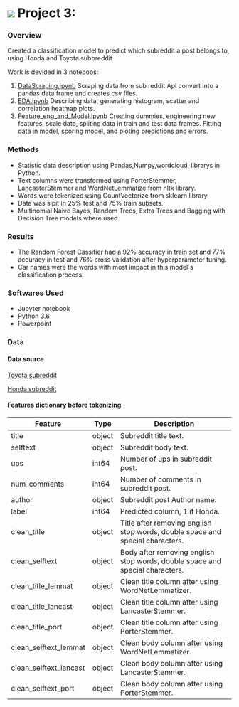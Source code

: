 # ![](https://ga-dash.s3.amazonaws.com/production/assets/logo-9f88ae6c9c3871690e33280fcf557f33.png) Project 3:

### Overview

Created a classification model to predict which subreddit a post belongs to, using Honda and Toyota subbreddit.

Work is devided in 3 noteboos:

1. [DataScraping.ipynb](https://github.com/berkurka/Reddit-Classifier/blob/master/Notebooks/01%20DataScraping.ipynb)
     Scraping data from sub reddit Api convert into a pandas data frame and creates csv files.
2. [EDA.ipynb](https://github.com/berkurka/Reddit-Classifier/blob/master/Notebooks/02%20EDA.ipynb)
     Describing data, generating histogram, scatter and correlation heatmap plots.
3. [Feature_eng_and_Model.ipynb](https://github.com/berkurka/Reddit-Classifier/blob/master/Notebooks/03%20Model.ipynb)
     Creating dummies, engineering new features, scale data, spliting data in train and test data frames.
     Fitting data in model, scoring model, and ploting predictions and errors.
### Methods
 - Statistic data description using Pandas,Numpy,wordcloud, librarys in Python.
 - Text columns were transformed using PorterStemmer, LancasterStemmer and WordNetLemmatize from nltk library.
 - Words were tokenized using CountVectorize from sklearn library
 - Data was slpit in 25% test and 75% train subsets.
 - Multinomial Naive Bayes, Random Trees, Extra Trees and Bagging with Decision Tree models where used.
### Results
 - The Random Forest Cassifier had a 92% accuracy in train set and 77% accuracy in test and 76% cross validation after hyperparameter tuning.
 - Car names were the words with most impact in this model´s classification process.
### Softwares Used
- Jupyter notebook
- Python 3.6
- Powerpoint

### Data

#### Data source

[Toyota subreddit](https://www.reddit.com/r/Toyota/)

[Honda subreddit](https://www.reddit.com/r/Honda/)

#### Features dictionary before tokenizing

|Feature|Type|Description|
|---|---|---|
|title|object|Subreddit title text.|
|selftext|object|Subreddit body text.|
|ups|int64|Number of ups in subreddit post.|
|num_comments|int64|Number of comments in subreddit post.|
|author|object|Subreddit post Author name.|
|label|int64|Predicted column, 1 if Honda.|
|clean_title|object|Title after removing english stop words, double space and special characters.|
|clean_selftext|object|Body after removing english stop words, double space and special characters.|
|clean_title_lemmat|object|Clean title column after using WordNetLemmatizer.|
|clean_title_lancast|object|Clean title column after using LancasterStemmer.|
|clean_title_port|object|Clean title column after using PorterStemmer.|
|clean_selftext_lemmat|object|Clean body column after using WordNetLemmatizer.|
|clean_selftext_lancast|object|Clean body column after using LancasterStemmer.|
|clean_selftext_port|object|Clean body column after using PorterStemmer.|
